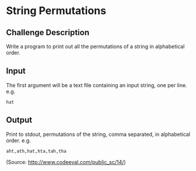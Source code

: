 # String Permutations

## Challenge Description

Write a program to print out all the permutations of a string in alphabetical order.

## Input

The first argument will be a text file containing an input string, one per line. e.g.

``hat``

## Output

Print to stdout, permutations of the string, comma separated, in alphabetical order.
e.g.

``aht,ath,hat,hta,tah,tha``

(Source: http://www.codeeval.com/public_sc/14/)